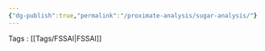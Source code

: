 ```yaml
---
{"dg-publish":true,"permalink":"/proximate-analysis/sugar-analysis/"}
---
```


Tags : [[Tags/FSSAI\|FSSAI]]